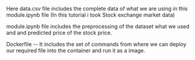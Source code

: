 Here data.csv file includes the complete data of what we are using in this module.ipynb file (In this tutorial i took Stock exchange market data)

module.ipynb file includes the preprocessing of the dataset what we used and and predicted price of the stock price.

Dockerfile -- It includes the set of commands from where we can deploy our required file into the container and run it as a image.
